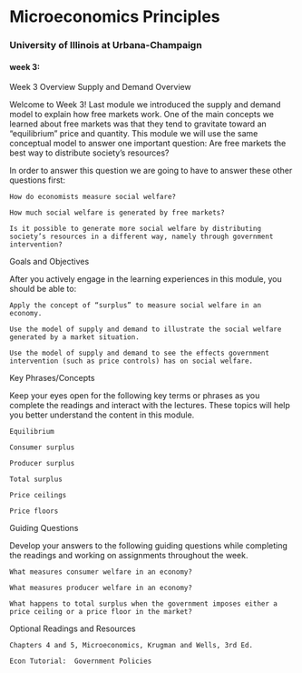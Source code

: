 # Microeconomics Principles
### University of Illinois at Urbana-Champaign

#### week 3:

Week 3 Overview
Supply and Demand
Overview

Welcome to Week 3! Last module we introduced the supply and demand model to explain how free markets work. One of the main concepts we learned about free markets was that they tend to gravitate toward an “equilibrium” price and quantity. This module we will use the same conceptual model to answer one important question: Are free markets the best way to distribute society’s resources?

In order to answer this question we are going to have to answer these other questions first:

    How do economists measure social welfare?

    How much social welfare is generated by free markets?

    Is it possible to generate more social welfare by distributing society’s resources in a different way, namely through government intervention?

Goals and Objectives

After you actively engage in the learning experiences in this module, you should be able to:

    Apply the concept of “surplus” to measure social welfare in an economy.

    Use the model of supply and demand to illustrate the social welfare generated by a market situation.

    Use the model of supply and demand to see the effects government intervention (such as price controls) has on social welfare.

Key Phrases/Concepts

Keep your eyes open for the following key terms or phrases as you complete the readings and interact with the lectures. These topics will help you better understand the content in this module.

    Equilibrium

    Consumer surplus

    Producer surplus

    Total surplus

    Price ceilings

    Price floors

Guiding Questions

Develop your answers to the following guiding questions while completing the readings and working on assignments throughout the week.

    What measures consumer welfare in an economy?

    What measures producer welfare in an economy?

    What happens to total surplus when the government imposes either a price ceiling or a price floor in the market?

Optional Readings and Resources

    Chapters 4 and 5, Microeconomics, Krugman and Wells, 3rd Ed.

    Econ Tutorial:  Government Policies